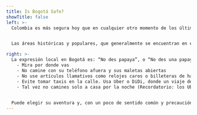 ```yaml
---
title: Is Bogotá Safe?
showTitle: false
left: >-
  Colombia es más segura hoy que en cualquier otro momento de los últimos 50 años, y esperamos que Devcon en Bogotá sea una experiencia impactante para todos. Dicho esto, si bien Bogotá es una ciudad muy moderna, se encuentra en un país en desarrollo, y recomendamos tomar algunas precauciones básicas. Haz eso, y tu mayor problema probablemente será querer quedarte más tiempo.


  Las áreas históricas y populares, que generalmente se encuentran en el centro y al norte del centro, son las regiones más seguras. También ayudaremos a guiar a los asistentes hacia los lugares correctos en el momento correcto del día, por ejemplo: las áreas de moda que están llenas de vida nocturna son mejores después del anochecer, mientras que el centro histórico es mejor para frecuentar durante el día.

right: >-
  La expresión local en Bogotá es: “No des papaya”, o “No des una papaya”. Esencialmente significa, no se convierta en un objetivo obvio: use el sentido común mientras esté en Bogotá. Eso significa:
    - Mira por donde vas
    - No camine con su teléfono afuera y sus maletas abiertas
    - No use artículos llamativos como relojes caros o billeteras de hardware chapadas en oro.
    - Evite tomar taxis en la calle. Usa Uber o DiDi, donde un viaje de 20 minutos cuesta alrededor de $3 USD. Consejo: tal vez pague el dólar extra por un "Uber Comfort" más agradable *(recomendado cuando viene del aeropuerto)*.
    - Tal vez no camines solo a casa por la noche (Recordatorio: los Ubers son fáciles y baratos).
    

  Puede elegir su aventura y, con un poco de sentido común y precaución adicional, puede esperar tener una experiencia divertida y segura en Bogotá.
---
```

